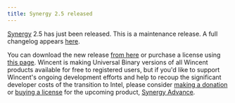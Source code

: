 ```yaml
---
title: Synergy 2.5 released
---
```


[Synergy](http://synergy.wincent.com/) 2.5 has just been released. This is a maintenance release. A full changelog appears [here](http://www.wincent.com/a/products/synergy-classic/history/).

You can download the new release [from here](http://www.wincent.com/download.php?item=Synergy.dmg) or purchase a license using [this page](https://secure.wincent.com/a/products/synergy-classic/purchase/). Wincent is making Universal Binary versions of all Wincent products available for free to registered users, but if you'd like to support Wincent's ongoing development efforts and help to recoup the significant developer costs of the transition to Intel, please consider [making a donation](https://secure.wincent.com/a/products/synergy-classic/donate/) or [buying a license](https://secure.wincent.com/a/products/synergy-advance/purchase/) for the upcoming product, [Synergy Advance](http://synergyadvance.com/).
